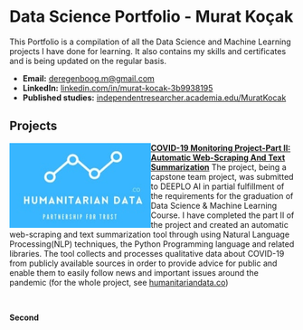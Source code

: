 # Data Science Portfolio - Murat Koçak
This Portfolio is a compilation of all the Data Science and Machine Learning projects I have done for learning. It also contains my skills and certificates and is being updated on the regular basis.

- **Email:** deregenboog.m@gmail.com
- **LinkedIn:** [linkedin.com/in/murat-kocak-3b9938195](https://www.linkedin.com/in/murat-kocak-3b9938195/)
- **Published studies:** [independentresearcher.academia.edu/MuratKocak](https://independentresearcher.academia.edu/MuratKocak)

## Projects
<img align="left" width="250" height="150" src="https://github.com/deregenboogm/deregenboogm.github.io/blob/main/Images/humanitariandatalogo.jpg"> **[COVID-19 Monitoring Project-Part II: Automatic Web-Scraping And Text Summarization](https://github.com/deregenboogm/NLP_coronavirus_project)**
The project, being a capstone team project, was submitted to DEEPLO AI in partial fulfillment of the requirements for the graduation of Data Science & Machine Learning Course. I have completed the part II of the project and created an automatic web-scraping and text summarization tool through using Natural Language Processing(NLP) techniques, the Python Programming language and related libraries. The tool collects and processes qualitative data about COVID-19 from publicly available sources in order to provide advice for public and enable them to easily follow news and important issues around the pandemic (for the whole project, see [humanitariandata.co](https://humanitariandata.co/))

<br />

**Second**
